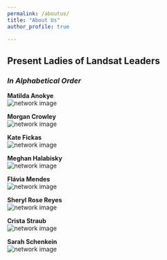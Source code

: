 ```yaml
---
permalink: /aboutus/
title: "About Us"
author_profile: true

---
```


## **Present Ladies of Landsat Leaders**
### *In Alphabetical Order*

**Matilda Anokye**\
![network image](https://raw.githubusercontent.com/ladiesoflandsat/ladiesoflandsat.github.io/gh-pages/images/MA.jpg)

**Morgan Crowley**\
![network image](https://raw.githubusercontent.com/ladiesoflandsat/ladiesoflandsat.github.io/gh-pages/images/MC.jpg)

**Kate Fickas**\
![network image](https://raw.githubusercontent.com/ladiesoflandsat/ladiesoflandsat.github.io/gh-pages/images/KF.jpg)

**Meghan Halabisky**\
![network image](https://raw.githubusercontent.com/ladiesoflandsat/ladiesoflandsat.github.io/gh-pages/images/MH.jpg)

**Flávia Mendes**\
![network image](https://raw.githubusercontent.com/ladiesoflandsat/ladiesoflandsat.github.io/gh-pages/images/FM.jpg)

 **Sheryl Rose Reyes**\
![network image](https://raw.githubusercontent.com/ladiesoflandsat/ladiesoflandsat.github.io/gh-pages/images/SR.jpg)

**Crista Straub**\
![network image](https://raw.githubusercontent.com/ladiesoflandsat/ladiesoflandsat.github.io/gh-pages/images/CS.jpg)

**Sarah Schenkein**\
![network image](https://raw.githubusercontent.com/ladiesoflandsat/ladiesoflandsat.github.io/gh-pages/images/SS.PNG)
